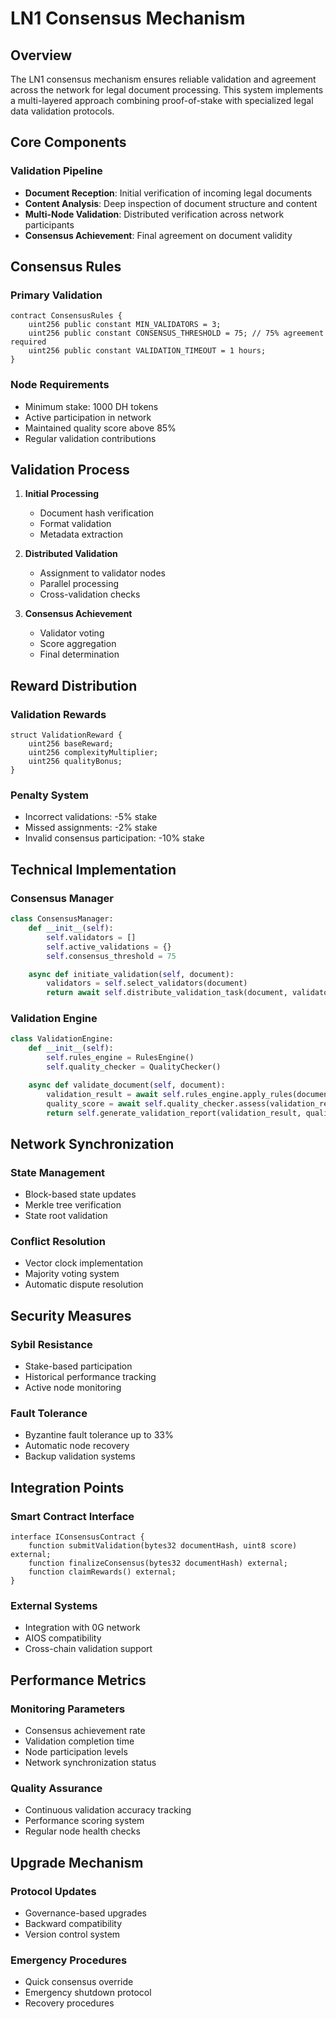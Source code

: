 # LN1 Consensus Mechanism

## Overview

The LN1 consensus mechanism ensures reliable validation and agreement across the network for legal document processing. This system implements a multi-layered approach combining proof-of-stake with specialized legal data validation protocols.

## Core Components

### Validation Pipeline

- **Document Reception**: Initial verification of incoming legal documents
- **Content Analysis**: Deep inspection of document structure and content
- **Multi-Node Validation**: Distributed verification across network participants
- **Consensus Achievement**: Final agreement on document validity

## Consensus Rules

### Primary Validation

```solidity
contract ConsensusRules {
    uint256 public constant MIN_VALIDATORS = 3;
    uint256 public constant CONSENSUS_THRESHOLD = 75; // 75% agreement required
    uint256 public constant VALIDATION_TIMEOUT = 1 hours;
}
```
### Node Requirements

- Minimum stake: 1000 DH tokens
- Active participation in network
- Maintained quality score above 85%
- Regular validation contributions

## Validation Process

1. **Initial Processing**
   - Document hash verification
   - Format validation
   - Metadata extraction

2. **Distributed Validation**
   - Assignment to validator nodes
   - Parallel processing
   - Cross-validation checks

3. **Consensus Achievement**
   - Validator voting
   - Score aggregation
   - Final determination

## Reward Distribution

### Validation Rewards

```solidity
struct ValidationReward {
    uint256 baseReward;
    uint256 complexityMultiplier;
    uint256 qualityBonus;
}
```

### Penalty System

- Incorrect validations: -5% stake
- Missed assignments: -2% stake
- Invalid consensus participation: -10% stake

## Technical Implementation

### Consensus Manager

```python
class ConsensusManager:
    def __init__(self):
        self.validators = []
        self.active_validations = {}
        self.consensus_threshold = 75

    async def initiate_validation(self, document):
        validators = self.select_validators(document)
        return await self.distribute_validation_task(document, validators)
```

### Validation Engine

```python
class ValidationEngine:
    def __init__(self):
        self.rules_engine = RulesEngine()
        self.quality_checker = QualityChecker()

    async def validate_document(self, document):
        validation_result = await self.rules_engine.apply_rules(document)
        quality_score = await self.quality_checker.assess(validation_result)
        return self.generate_validation_report(validation_result, quality_score)
```

## Network Synchronization

### State Management

- Block-based state updates
- Merkle tree verification
- State root validation

### Conflict Resolution

- Vector clock implementation
- Majority voting system
- Automatic dispute resolution

## Security Measures

### Sybil Resistance

- Stake-based participation
- Historical performance tracking
- Active node monitoring

### Fault Tolerance

- Byzantine fault tolerance up to 33%
- Automatic node recovery
- Backup validation systems

## Integration Points

### Smart Contract Interface

```solidity
interface IConsensusContract {
    function submitValidation(bytes32 documentHash, uint8 score) external;
    function finalizeConsensus(bytes32 documentHash) external;
    function claimRewards() external;
}
```

### External Systems

- Integration with 0G network
- AIOS compatibility
- Cross-chain validation support

## Performance Metrics

### Monitoring Parameters

- Consensus achievement rate
- Validation completion time
- Node participation levels
- Network synchronization status

### Quality Assurance

- Continuous validation accuracy tracking
- Performance scoring system
- Regular node health checks

## Upgrade Mechanism

### Protocol Updates

- Governance-based upgrades
- Backward compatibility
- Version control system

### Emergency Procedures

- Quick consensus override
- Emergency shutdown protocol
- Recovery procedures
